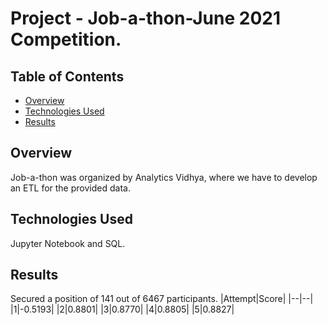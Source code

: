 # Project - Job-a-thon-June 2021 Competition.

## Table of Contents
- [Overview](#Overview)
- [Technologies Used](#Technologies-Used)
- [Results](#Result)

## Overview
Job-a-thon was organized by Analytics Vidhya, where we have to develop an ETL for the provided data.

## Technologies Used
Jupyter Notebook and SQL.

## Results
Secured a position of 141 out of 6467 participants.
|Attempt|Score|
|--|--|
|1|-0.5193|
|2|0.8801|
|3|0.8770|
|4|0.8805|
|5|0.8827|
